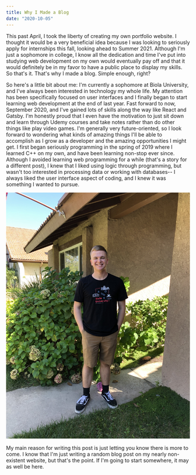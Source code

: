 ```yaml
---
title: Why I Made a Blog
date: "2020-10-05"
---
```


This past April, I took the liberty of creating my own portfolio website. I thought it would be a very beneficial idea because I was looking to seriously apply for internships this fall, looking ahead to Summer 2021. Although I'm just a sophomore in college, I know all the dedication and time I've put into studying web development on my own would eventually pay off and that it would definitely be in my favor to have a public place to display my skills. So that's it. That's why I made a blog. Simple enough, right?



So here's a little bit about me: I'm currently a sophomore at Biola University, and I've always been interested in technology my whole life. My attention has been specifically focused on user interfaces and I finally began to start learning web development at the end of last year. Fast forward to now, September 2020, and I've gained lots of skills along the way like React and Gatsby. I'm honestly proud that I even have the motivation to just sit down and learn through Udemy courses and take notes rather than do other things like play video games. I'm generally very future-oriented, so I look forward to wondering what kinds of amazing things I'll be able to accomplish as I grow as a developer and the amazing opportunities I might get. I first began seriously programming in the spring of 2019 where I learned C++ on my own, and have been learning non-stop ever since. Although I avoided learning web programming for a while (that's a story for a different post), I knew that I liked using logic through programming, but wasn't too interested in processing data or working with databases-- I always liked the user interface aspect of coding, and I knew it was something I wanted to pursue. 

<img src="./me.jpg" alt="Picture of Joel Coddington, August 2019"/>

My main reason for writing this post is just letting you know there is more to come. I know that I'm just writing a random blog post on my nearly non-existent website, but that's the point. If I'm going to start somewhere, it may as well be here.
